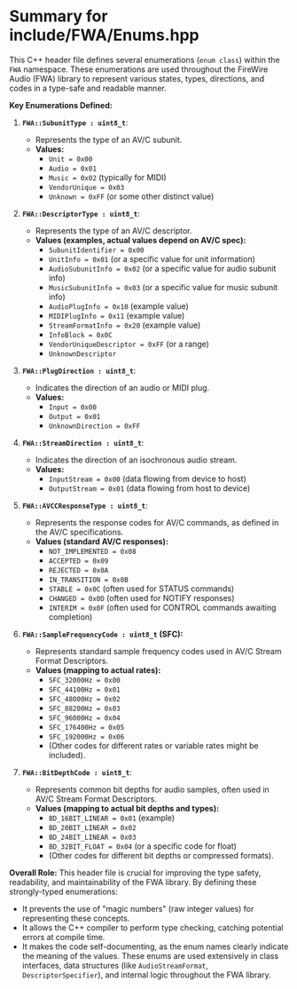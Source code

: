 # Summary for include/FWA/Enums.hpp

This C++ header file defines several enumerations (`enum class`) within the `FWA` namespace. These enumerations are used throughout the FireWire Audio (FWA) library to represent various states, types, directions, and codes in a type-safe and readable manner.

**Key Enumerations Defined:**

1.  **`FWA::SubunitType : uint8_t`**:
    -   Represents the type of an AV/C subunit.
    -   **Values:**
        -   `Unit = 0x00`
        -   `Audio = 0x01`
        -   `Music = 0x02` (typically for MIDI)
        -   `VendorUnique = 0x03`
        -   `Unknown = 0xFF` (or some other distinct value)

2.  **`FWA::DescriptorType : uint8_t`**:
    -   Represents the type of an AV/C descriptor.
    -   **Values (examples, actual values depend on AV/C spec):**
        -   `SubunitIdentifier = 0x00`
        -   `UnitInfo = 0x01` (or a specific value for unit information)
        -   `AudioSubunitInfo = 0x02` (or a specific value for audio subunit info)
        -   `MusicSubunitInfo = 0x03` (or a specific value for music subunit info)
        -   `AudioPlugInfo = 0x10` (example value)
        -   `MIDIPlugInfo = 0x11` (example value)
        -   `StreamFormatInfo = 0x20` (example value)
        -   `InfoBlock = 0x0C`
        -   `VendorUniqueDescriptor = 0xFF` (or a range)
        -   `UnknownDescriptor`

3.  **`FWA::PlugDirection : uint8_t`**:
    -   Indicates the direction of an audio or MIDI plug.
    -   **Values:**
        -   `Input = 0x00`
        -   `Output = 0x01`
        -   `UnknownDirection = 0xFF`

4.  **`FWA::StreamDirection : uint8_t`**:
    -   Indicates the direction of an isochronous audio stream.
    -   **Values:**
        -   `InputStream = 0x00` (data flowing from device to host)
        -   `OutputStream = 0x01` (data flowing from host to device)

5.  **`FWA::AVCCResponseType : uint8_t`**:
    -   Represents the response codes for AV/C commands, as defined in the AV/C specifications.
    -   **Values (standard AV/C responses):**
        -   `NOT_IMPLEMENTED = 0x08`
        -   `ACCEPTED = 0x09`
        -   `REJECTED = 0x0A`
        -   `IN_TRANSITION = 0x0B`
        -   `STABLE = 0x0C` (often used for STATUS commands)
        -   `CHANGED = 0x0D` (often used for NOTIFY responses)
        -   `INTERIM = 0x0F` (often used for CONTROL commands awaiting completion)

6.  **`FWA::SampleFrequencyCode : uint8_t` (SFC):**
    -   Represents standard sample frequency codes used in AV/C Stream Format Descriptors.
    -   **Values (mapping to actual rates):**
        -   `SFC_32000Hz = 0x00`
        -   `SFC_44100Hz = 0x01`
        -   `SFC_48000Hz = 0x02`
        -   `SFC_88200Hz = 0x03`
        -   `SFC_96000Hz = 0x04`
        -   `SFC_176400Hz = 0x05`
        -   `SFC_192000Hz = 0x06`
        -   (Other codes for different rates or variable rates might be included).

7.  **`FWA::BitDepthCode : uint8_t`**:
    -   Represents common bit depths for audio samples, often used in AV/C Stream Format Descriptors.
    -   **Values (mapping to actual bit depths and types):**
        -   `BD_16BIT_LINEAR = 0x01` (example)
        -   `BD_20BIT_LINEAR = 0x02`
        -   `BD_24BIT_LINEAR = 0x03`
        -   `BD_32BIT_FLOAT = 0x04` (or a specific code for float)
        -   (Other codes for different bit depths or compressed formats).

**Overall Role:**
This header file is crucial for improving the type safety, readability, and maintainability of the FWA library. By defining these strongly-typed enumerations:
-   It prevents the use of "magic numbers" (raw integer values) for representing these concepts.
-   It allows the C++ compiler to perform type checking, catching potential errors at compile time.
-   It makes the code self-documenting, as the enum names clearly indicate the meaning of the values.
These enums are used extensively in class interfaces, data structures (like `AudioStreamFormat`, `DescriptorSpecifier`), and internal logic throughout the FWA library.
